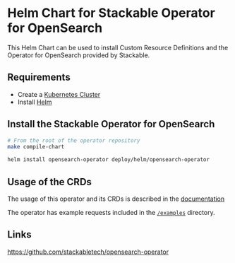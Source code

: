 <!-- markdownlint-disable MD034 -->
# Helm Chart for Stackable Operator for OpenSearch

This Helm Chart can be used to install Custom Resource Definitions and the Operator for OpenSearch provided by Stackable.

## Requirements

- Create a [Kubernetes Cluster](../Readme.md)
- Install [Helm](https://helm.sh/docs/intro/install/)

## Install the Stackable Operator for OpenSearch

```bash
# From the root of the operator repository
make compile-chart

helm install opensearch-operator deploy/helm/opensearch-operator
```

## Usage of the CRDs

The usage of this operator and its CRDs is described in the [documentation](https://docs.stackable.tech/opensearch/index.html)

The operator has example requests included in the [`/examples`](https://github.com/stackabletech/opensearch-operator/tree/main/examples) directory.

## Links

<https://github.com/stackabletech/opensearch-operator>
